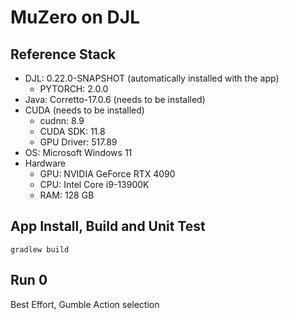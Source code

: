 # MuZero on DJL


## Reference Stack

- DJL: 0.22.0-SNAPSHOT (automatically installed with the app)
  - PYTORCH: 2.0.0 
- Java: Corretto-17.0.6 (needs to be installed)
- CUDA (needs to be installed)
  - cudnn: 8.9
  - CUDA SDK: 11.8
  - GPU Driver: 517.89
- OS: Microsoft Windows 11
- Hardware
  - GPU: NVIDIA GeForce RTX 4090
  - CPU: Intel Core i9-13900K
  - RAM: 128 GB


## App Install, Build and Unit Test

```
gradlew build
```


## Run 0

Best Effort, Gumble Action selection
